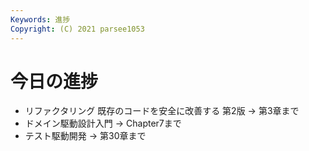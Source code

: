 ```yaml
---
Keywords: 進捗
Copyright: (C) 2021 parsee1053
---
```


# 今日の進捗
* リファクタリング 既存のコードを安全に改善する 第2版 → 第3章まで
* ドメイン駆動設計入門 → Chapter7まで
* テスト駆動開発 → 第30章まで
